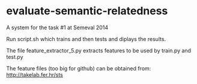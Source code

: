# evaluate-semantic-relatedness
A system for the task #1 at Semeval 2014

Run script.sh which trains and then tests and diplays the results.

The file feature\_extractor\_5.py extracts features to be used by train.py and test.py

The feature files (too big for github) can be obtained from: http://takelab.fer.hr/sts
